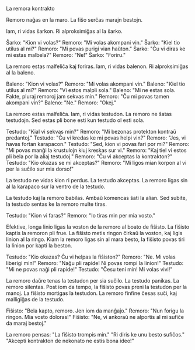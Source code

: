 La remora kontrakto

Remoro naĝas en la maro.
La fiŝo serĉas marajn bestojn.

Iam, ri vidas ŝarkon.
Ri alproksimiĝas al la ŝarko.

Ŝarko: "Kion vi volas?"
Remoro: "Mi volas akompani vin."
Ŝarko: "Kiel tio utilus al mi?"
Remoro: "Mi povas purigi vian haŭton."
Ŝarko: "Ĉu vi diras ke mi estas malbela?"
Remoro: "Ne!"
Ŝarko: "Foriru."

La remoro estas malfeliĉa kaj foriras.
Iam, ri vidas balenon.
Ri alproksimiĝas al la baleno.

Baleno: "Kion vi volas?"
Remoro: "Mi volas akompani vin."
Baleno: "Kiel tio utilus al mi?"
Remoro: "Vi estos malpli sola."
Baleno: "Mi ne estas sola. Fakte, pluraj remoroj jam sekvas min."
Remoro: "Ĉu mi povas tamen akompani vin?"
Baleno: "Ne."
Remoro: "Okej."

La remoro estas malfeliĉa.
Iam, ri vidas testudon.
La remoro ne ŝatas testudojn.
Sed estas pli bone esti kun testudo ol esti sola.

Testudo: "Kial vi sekvas min?"
Remoro: "Mi bezonas protekton kontraŭ predantoj."
Testudo: "Ĉu vi kredas ke mi povas helpi vin?"
Remoro: "Jes, vi havas fortan karapacon."
Testudo: "Sed, kion vi povas fari por mi?"
Remoro: "Mi povas manĝi la krustulojn kiuj kreskas sur vi."
Remoro: "Kaj tiel vi estos pli bela por la aliaj testudoj."
Remoro: "Ĉu vi akceptas la kontrakton?"
Testudo: "Kio okazas se mi akceptas?"
Remoro: "Mi ligos mian korpon al vi per la suĉilo sur mia dorso!"

La testudo ne vidas kion ri perdus.
La testudo akceptas.
La remoro ligas sin al la karapaco sur la ventro de la testudo.

La testudo kaj la remoro babilas.
Ambaŭ komencas ŝati la alian.
Sed subite, la testudo sentas ke la remoro multe tiras.

Testudo: "Kion vi faras?"
Remoro: "Io tiras min per mia vosto."

Efektive, longa linio ligas la voston de la remoro al boato de fiŝisto.
La fiŝisto kaptis la remoron pli frue.
La fiŝisto metis ringon ĉirkaŭ la voston, kaj ligis linion al la ringo.
Kiam la remoro ligas sin al mara besto, la fiŝisto povas tiri la linion por kapti la beston.

Testudo: "Kio okazas? Ĉu vi helpas la fiŝiston?"
Remoro: "Ne. Mi volas liberigi min!"
Remoro: "Naĝu pli rapide! Ni povas rompi la linion!"
Testudo: "Mi ne povas naĝi pli rapide!"
Testudo: "Ĉesu teni min! Mi volas vivi!"

La remoro daŭre tenas la testudon per sia suĉilo.
La testudo panikas.
La remoro silentas.
Post iom da tempo, la fiŝisto povas preni la testudon per la manoj.
La fiŝisto mortigas la testudon.
La remoro finfine ĉesas suĉi, kaj malligiĝas de la testudo.

Fiŝisto: "Bela kapto, remoro. Jen iom da manĝaĵo."
Remoro: "Nun forigu la ringon. Mia vosto doloras!"
Fiŝisto: "Ne, vi ankoraŭ ne alportis al mi sufiĉe da maraj bestoj."

La remoro pensas:
"La fiŝisto trompis min."
"Ri diris ke unu besto sufiĉos."
"Akcepti kontrakton de nekonato ne estis bona ideo!"